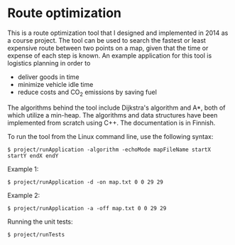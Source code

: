 # Route optimization

This is a route optimization tool that I designed and implemented in 2014 as a course project. The tool can be used to search the fastest or least expensive route between two points on a map, given that the time or expense of each step is known. An example application for this tool is logistics planning in order to

* deliver goods in time
* minimize vehicle idle time
* reduce costs and CO<sub>2</sub> emissions by saving fuel

The algorithms behind the tool include Dijkstra's algorithm and A<super>*</super>, both of which utilize a min-heap. The algorithms and data structures have been implemented from scratch using C++. The documentation is in Finnish.

To run the tool from the Linux command line, use the following syntax:
```
$ project/runApplication -algorithm -echoMode mapFileName startX startY endX endY
```

Example 1:
```
$ project/runApplication -d -on map.txt 0 0 29 29
```

Example 2:
```
$ project/runApplication -a -off map.txt 0 0 29 29
```

Running the unit tests:
```
$ project/runTests
```
